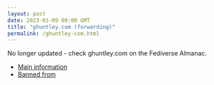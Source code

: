 ```yaml
---
layout: post
date: 2023-01-09 00:00 GMT
title: "ghuntley.com (forwarding)"
permalink: /ghuntley-com.html
---
```


No longer updated - check ghuntley.com on the Fediverse Almanac.

* [Main information](https://www.fediversealmanac.com/api/v1/instances/ghuntley.com)
* [Banned from](https://www.fediversealmanac.com/api/v1/instances/ghuntley.com/banned_from)

